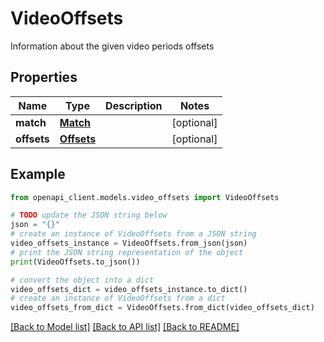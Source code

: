 # VideoOffsets

Information about the given video periods offsets

## Properties

Name | Type | Description | Notes
------------ | ------------- | ------------- | -------------
**match** | [**Match**](Match.md) |  | [optional] 
**offsets** | [**Offsets**](Offsets.md) |  | [optional] 

## Example

```python
from openapi_client.models.video_offsets import VideoOffsets

# TODO update the JSON string below
json = "{}"
# create an instance of VideoOffsets from a JSON string
video_offsets_instance = VideoOffsets.from_json(json)
# print the JSON string representation of the object
print(VideoOffsets.to_json())

# convert the object into a dict
video_offsets_dict = video_offsets_instance.to_dict()
# create an instance of VideoOffsets from a dict
video_offsets_from_dict = VideoOffsets.from_dict(video_offsets_dict)
```
[[Back to Model list]](../README.md#documentation-for-models) [[Back to API list]](../README.md#documentation-for-api-endpoints) [[Back to README]](../README.md)


